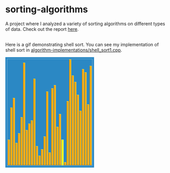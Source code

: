 # sorting-algorithms

A project where I analyzed a variety of sorting algorithms on different types of data. Check out the report [here](sortingexperiments.pdf).

<br>Here is a gif demonstrating shell sort. You can see my implementation of shell sort in [algorithm-implementations/shell_sort1.cpp](algorithm-implementations/shell_sort1.cpp).<br>

![Alt Text](shell.gif)
